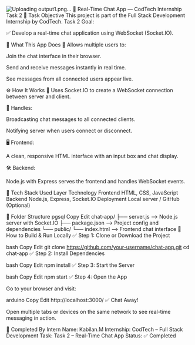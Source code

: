 ![Uploading output1.png…]()
💬 Real-Time Chat App — CodTech Internship Task 2
📌 Task Objective
This project is part of the Full Stack Development Internship by CodTech. Task 2 Goal:

✅ Develop a real-time chat application using WebSocket (Socket.IO).

🧠 What This App Does
💬 Allows multiple users to:

Join the chat interface in their browser.

Send and receive messages instantly in real time.

See messages from all connected users appear live.

⚙️ How It Works
🔗 Uses Socket.IO to create a WebSocket connection between server and client.

🚦 Handles:

Broadcasting chat messages to all connected clients.

Notifying server when users connect or disconnect.

🖥️ Frontend:

A clean, responsive HTML interface with an input box and chat display.

🛠️ Backend:

Node.js with Express serves the frontend and handles WebSocket events.

🔧 Tech Stack Used
Layer	Technology
Frontend	HTML, CSS, JavaScript
Backend	Node.js, Express, Socket.IO
Deployment	Local server / GitHub (Optional)

📂 Folder Structure
pgsql
Copy
Edit
chat-app/
├── server.js        --> Node.js server with Socket.IO
├── package.json     --> Project config and dependencies
└── public/
     └── index.html  --> Frontend chat interface
🚀 How to Build & Run Locally
✅ Step 1: Clone or Download the Project

bash
Copy
Edit
git clone https://github.com/your-username/chat-app.git
cd chat-app
✅ Step 2: Install Dependencies

bash
Copy
Edit
npm install
✅ Step 3: Start the Server

bash
Copy
Edit
npm start
✅ Step 4: Open the App

Go to your browser and visit:

arduino
Copy
Edit
http://localhost:3000/
✅ Chat Away!

Open multiple tabs or devices on the same network to see real-time messaging in action.

🙌 Completed By
Intern Name: Kabilan.M
Internship: CodTech – Full Stack Development
Task: Task 2 – Real-Time Chat App
Status: ✅ Completed

